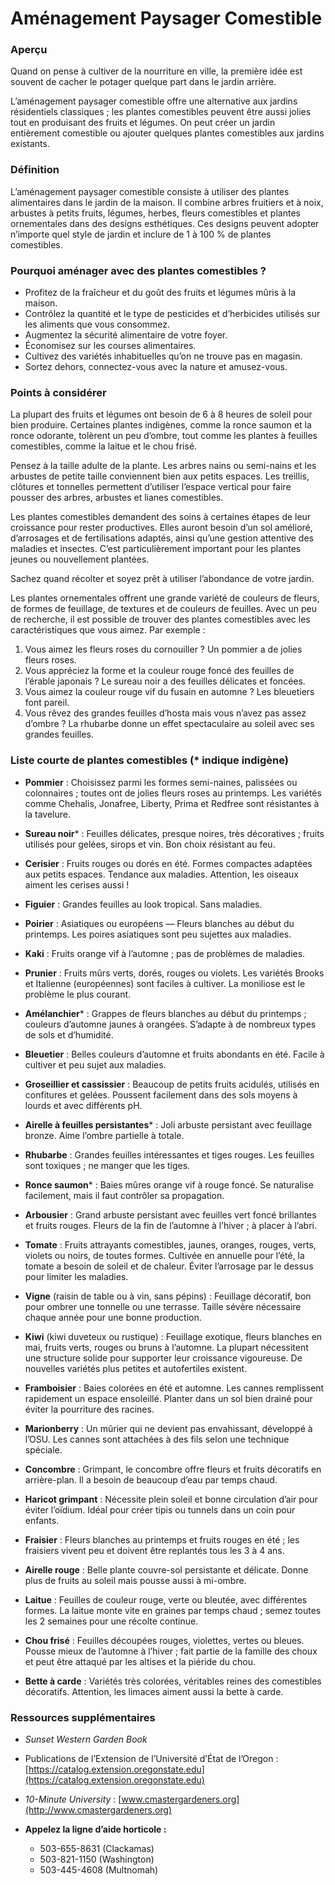 # Aménagement Paysager Comestible

### Aperçu

Quand on pense à cultiver de la nourriture en ville, la première idée est souvent de cacher le potager quelque part dans le jardin arrière.

L’aménagement paysager comestible offre une alternative aux jardins résidentiels classiques ; les plantes comestibles peuvent être aussi jolies tout en produisant des fruits et légumes. On peut créer un jardin entièrement comestible ou ajouter quelques plantes comestibles aux jardins existants.

### Définition

L’aménagement paysager comestible consiste à utiliser des plantes alimentaires dans le jardin de la maison. Il combine arbres fruitiers et à noix, arbustes à petits fruits, légumes, herbes, fleurs comestibles et plantes ornementales dans des designs esthétiques. Ces designs peuvent adopter n’importe quel style de jardin et inclure de 1 à 100 % de plantes comestibles.

### Pourquoi aménager avec des plantes comestibles ?

- Profitez de la fraîcheur et du goût des fruits et légumes mûris à la maison.
- Contrôlez la quantité et le type de pesticides et d’herbicides utilisés sur les aliments que vous consommez.
- Augmentez la sécurité alimentaire de votre foyer.
- Économisez sur les courses alimentaires.
- Cultivez des variétés inhabituelles qu’on ne trouve pas en magasin.
- Sortez dehors, connectez-vous avec la nature et amusez-vous.

### Points à considérer


La plupart des fruits et légumes ont besoin de 6 à 8 heures de soleil pour bien produire. Certaines plantes indigènes, comme la ronce saumon et la ronce odorante, tolèrent un peu d’ombre, tout comme les plantes à feuilles comestibles, comme la laitue et le chou frisé.


Pensez à la taille adulte de la plante. Les arbres nains ou semi-nains et les arbustes de petite taille conviennent bien aux petits espaces. Les treillis, clôtures et tonnelles permettent d’utiliser l’espace vertical pour faire pousser des arbres, arbustes et lianes comestibles.


Les plantes comestibles demandent des soins à certaines étapes de leur croissance pour rester productives. Elles auront besoin d’un sol amélioré, d’arrosages et de fertilisations adaptés, ainsi qu’une gestion attentive des maladies et insectes. C’est particulièrement important pour les plantes jeunes ou nouvellement plantées.


Sachez quand récolter et soyez prêt à utiliser l’abondance de votre jardin.


Les plantes ornementales offrent une grande variété de couleurs de fleurs, de formes de feuillage, de textures et de couleurs de feuilles. Avec un peu de recherche, il est possible de trouver des plantes comestibles avec les caractéristiques que vous aimez. Par exemple :

1. Vous aimez les fleurs roses du cornouiller ? Un pommier a de jolies fleurs roses.
2. Vous appréciez la forme et la couleur rouge foncé des feuilles de l’érable japonais ? Le sureau noir a des feuilles délicates et foncées.
3. Vous aimez la couleur rouge vif du fusain en automne ? Les bleuetiers font pareil.
4. Vous rêvez des grandes feuilles d’hosta mais vous n’avez pas assez d’ombre ? La rhubarbe donne un effet spectaculaire au soleil avec ses grandes feuilles.

### Liste courte de plantes comestibles (* indique indigène)


- **Pommier** : Choisissez parmi les formes semi-naines, palissées ou colonnaires ; toutes ont de jolies fleurs roses au printemps. Les variétés comme Chehalis, Jonafree, Liberty, Prima et Redfree sont résistantes à la tavelure.
- **Sureau noir*** : Feuilles délicates, presque noires, très décoratives ; fruits utilisés pour gelées, sirops et vin. Bon choix résistant au feu.
- **Cerisier** : Fruits rouges ou dorés en été. Formes compactes adaptées aux petits espaces. Tendance aux maladies. Attention, les oiseaux aiment les cerises aussi !
- **Figuier** : Grandes feuilles au look tropical. Sans maladies.
- **Poirier** : Asiatiques ou européens — Fleurs blanches au début du printemps. Les poires asiatiques sont peu sujettes aux maladies.
- **Kaki** : Fruits orange vif à l’automne ; pas de problèmes de maladies.
- **Prunier** : Fruits mûrs verts, dorés, rouges ou violets. Les variétés Brooks et Italienne (européennes) sont faciles à cultiver. La moniliose est le problème le plus courant.
- **Amélanchier*** : Grappes de fleurs blanches au début du printemps ; couleurs d’automne jaunes à orangées. S’adapte à de nombreux types de sols et d’humidité.


- **Bleuetier** : Belles couleurs d’automne et fruits abondants en été. Facile à cultiver et peu sujet aux maladies.
- **Groseillier et cassissier** : Beaucoup de petits fruits acidulés, utilisés en confitures et gelées. Poussent facilement dans des sols moyens à lourds et avec différents pH.
- **Airelle à feuilles persistantes*** : Joli arbuste persistant avec feuillage bronze. Aime l’ombre partielle à totale.
- **Rhubarbe** : Grandes feuilles intéressantes et tiges rouges. Les feuilles sont toxiques ; ne manger que les tiges.
- **Ronce saumon*** : Baies mûres orange vif à rouge foncé. Se naturalise facilement, mais il faut contrôler sa propagation.
- **Arbousier** : Grand arbuste persistant avec feuilles vert foncé brillantes et fruits rouges. Fleurs de la fin de l’automne à l’hiver ; à placer à l’abri.
- **Tomate** : Fruits attrayants comestibles, jaunes, oranges, rouges, verts, violets ou noirs, de toutes formes. Cultivée en annuelle pour l’été, la tomate a besoin de soleil et de chaleur. Éviter l’arrosage par le dessus pour limiter les maladies.


- **Vigne** (raisin de table ou à vin, sans pépins) : Feuillage décoratif, bon pour ombrer une tonnelle ou une terrasse. Taille sévère nécessaire chaque année pour une bonne production.
- **Kiwi** (kiwi duveteux ou rustique) : Feuillage exotique, fleurs blanches en mai, fruits verts, rouges ou bruns à l’automne. La plupart nécessitent une structure solide pour supporter leur croissance vigoureuse. De nouvelles variétés plus petites et autofertiles existent.
- **Framboisier** : Baies colorées en été et automne. Les cannes remplissent rapidement un espace ensoleillé. Planter dans un sol bien drainé pour éviter la pourriture des racines.
- **Marionberry** : Un mûrier qui ne devient pas envahissant, développé à l’OSU. Les cannes sont attachées à des fils selon une technique spéciale.
- **Concombre** : Grimpant, le concombre offre fleurs et fruits décoratifs en arrière-plan. Il a besoin de beaucoup d’eau par temps chaud.
- **Haricot grimpant** : Nécessite plein soleil et bonne circulation d’air pour éviter l’oïdium. Idéal pour créer tipis ou tunnels dans un coin pour enfants.


- **Fraisier** : Fleurs blanches au printemps et fruits rouges en été ; les fraisiers vivent peu et doivent être replantés tous les 3 à 4 ans.
- **Airelle rouge** : Belle plante couvre-sol persistante et délicate. Donne plus de fruits au soleil mais pousse aussi à mi-ombre.
- **Laitue** : Feuilles de couleur rouge, verte ou bleutée, avec différentes formes. La laitue monte vite en graines par temps chaud ; semez toutes les 2 semaines pour une récolte continue.
- **Chou frisé** : Feuilles découpées rouges, violettes, vertes ou bleues. Pousse mieux de l’automne à l’hiver ; fait partie de la famille des choux et peut être attaqué par les altises et la piéride du chou.
- **Bette à carde** : Variétés très colorées, véritables reines des comestibles décoratifs. Attention, les limaces aiment aussi la bette à carde.

### Ressources supplémentaires


- *Sunset Western Garden Book*
- Publications de l’Extension de l’Université d’État de l’Oregon : [https://catalog.extension.oregonstate.edu](https://catalog.extension.oregonstate.edu)
- *10-Minute University* : [www.cmastergardeners.org](http://www.cmastergardeners.org)


- **Appelez la ligne d’aide horticole :**
  - 503-655-8631 (Clackamas)
  - 503-821-1150 (Washington)
  - 503-445-4608 (Multnomah)
